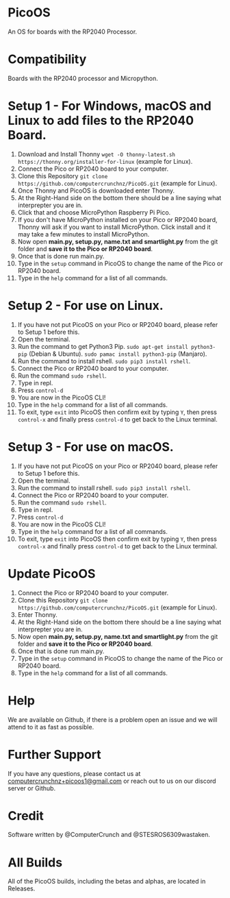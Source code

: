 # PicoOS
An OS for boards with the RP2040 Processor.

# Compatibility
Boards with the RP2040 processor and Micropython.

# Setup 1 - For Windows, macOS and Linux to add files to the RP2040 Board.
1) Download and Install Thonny ```wget -O thonny-latest.sh https://thonny.org/installer-for-linux``` (example for Linux).
2) Connect the Pico or RP2040 board to your computer.
3) Clone this Repository ```git clone https://github.com/computercrunchnz/PicoOS.git``` (example for Linux). 
4) Once Thonny and PicoOS is downloaded enter Thonny.
5) At the Right-Hand side on the bottom there should be a line saying what interprepter you are in.
6) Click that and choose MicroPython Raspberry Pi Pico.
7) If you don't have MicroPython installed on your Pico or RP2040 board, Thonny will ask if you want to install MicroPython. Click install and it may take a few minutes to install MicroPython.
8) Now open **main.py, setup.py, name.txt and smartlight.py** from the git folder and **save it to the Pico or RP2040 board**.
9) Once that is done run main.py.
10) Type in the ```setup``` command in PicoOS to change the name of the Pico or RP2040 board.
11) Type in the ```help``` command for a list of all commands.

# Setup 2 - For use on Linux.
1) If you have not put PicoOS on your Pico or RP2040 board, please refer to Setup 1 before this.
2) Open the terminal.
3) Run the command to get Python3 Pip. ```sudo apt-get install python3-pip``` (Debian & Ubuntu). ```sudo pamac install python3-pip``` (Manjaro).
4) Run the command to install rshell. ```sudo pip3 install rshell```.
5) Connect the Pico or RP2040 board to your computer.
6) Run the command ```sudo rshell```.
7) Type in repl.
8) Press ```control-d```
9) You are now in the PicoOS CLI!
10) Type in the ```help``` command for a list of all commands.
11) To exit, type ```exit``` into PicoOS then confirm exit by typing ```Y```, then press ```control-x``` and finally press ```control-d``` to get back to the Linux terminal.

# Setup 3 - For use on macOS.
1) If you have not put PicoOS on your Pico or RP2040 board, please refer to Setup 1 before this.
2) Open the terminal.
3) Run the command to install rshell. ```sudo pip3 install rshell```.
4) Connect the Pico or RP2040 board to your computer.
5) Run the command ```sudo rshell```.
6) Type in repl.
7) Press ```control-d```
8) You are now in the PicoOS CLI!
9) Type in the ```help``` command for a list of all commands.
10) To exit, type ```exit``` into PicoOS then confirm exit by typing ```Y```, then press ```control-x``` and finally press ```control-d``` to get back to the Linux terminal.

# Update PicoOS
1) Connect the Pico or RP2040 board to your computer.
2) Clone this Repository ```git clone https://github.com/computercrunchnz/PicoOS.git``` (example for Linux). 
3) Enter Thonny.
5) At the Right-Hand side on the bottom there should be a line saying what interprepter you are in.
6) Now open **main.py, setup.py, name.txt and smartlight.py** from the git folder and **save it to the Pico or RP2040 board**.
7) Once that is done run main.py.
10) Type in the ```setup``` command in PicoOS to change the name of the Pico or RP2040 board.
11) Type in the ```help``` command for a list of all commands.


# Help
We are available on Github, if there is a problem open an issue and we will attend to it as fast as possible.

# Further Support
If you have any questions, please contact us at computercrunchnz+picoos1@gmail.com or reach out to us on our discord server or Github.

# Credit
Software written by @ComputerCrunch and @STESROS6309wastaken.

# All Builds
All of the PicoOS builds, including the betas and alphas, are located in Releases.
